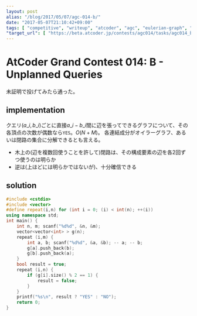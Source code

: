 ```yaml
---
layout: post
alias: "/blog/2017/05/07/agc-014-b/"
date: "2017-05-07T21:10:42+09:00"
tags: [ "competitive", "writeup", "atcoder", "agc", "eulerian-graph", "tree" ]
"target_url": [ "https://beta.atcoder.jp/contests/agc014/tasks/agc014_b" ]
---
```


# AtCoder Grand Contest 014: B - Unplanned Queries

未証明で投げてみたら通った。

## implementation

クエリ$(a\_i, b\_i)$ごとに直接$a\_i - b\_i$間に辺を張ってできるグラフについて、その各頂点の次数が偶数なら`YES`。$O(N + M)$。
各連結成分がオイラーグラフ、あるいは閉路の集合に分解できるとも言える。

-   木上の(辺を複数回使うことを許して)閉路は、その構成要素の辺を各$2$回ずつ使うのは明らか
-   逆は(上ほどには明らかではないが)、十分確信できる

## solution

``` c++
#include <cstdio>
#include <vector>
#define repeat(i,n) for (int i = 0; (i) < int(n); ++(i))
using namespace std;
int main() {
    int n, m; scanf("%d%d", &n, &m);
    vector<vector<int> > g(n);
    repeat (i,m) {
        int a, b; scanf("%d%d", &a, &b); -- a; -- b;
        g[a].push_back(b);
        g[b].push_back(a);
    }
    bool result = true;
    repeat (i,n) {
        if (g[i].size() % 2 == 1) {
            result = false;
        }
    }
    printf("%s\n", result ? "YES" : "NO");
    return 0;
}
```
